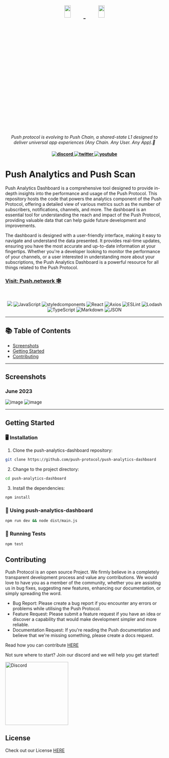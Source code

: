 <h1 align="center">
    <a href="https://push.org/#gh-light-mode-only">
    <img width='20%' height='10%' src="https://res.cloudinary.com/drdjegqln/image/upload/v1686227557/Push-Logo-Standard-Dark_xap7z5.png">
    </a>
    <a href="https://push.org/#gh-dark-mode-only">
    <img width='20%' height='10%' src="https://res.cloudinary.com/drdjegqln/image/upload/v1686227558/Push-Logo-Standard-White_dlvapc.png">
    </a>
</h1>

<p align="center">
  <i align="center">Push protocol is evolving to Push Chain, a shared-state L1 designed to deliver universal app experiences (Any Chain. Any User. Any App).🚀</i>
</p>

<h4 align="center">

  <a href="https://discord.com/invite/pushprotocol">
    <img src="https://img.shields.io/badge/discord-7289da.svg?style=flat-square" alt="discord">
  </a>
  <a href="https://twitter.com/pushprotocol">
    <img src="https://img.shields.io/badge/twitter-18a1d6.svg?style=flat-square" alt="twitter">
  </a>
  <a href="https://www.youtube.com/@pushprotocol">
    <img src="https://img.shields.io/badge/youtube-d95652.svg?style=flat-square&" alt="youtube">
  </a>
</h4>


<h1> Push Analytics and Push Scan </h1>
<p>Push Analytics Dashboard is a comprehensive tool designed to provide in-depth insights into the performance and usage of the Push Protocol. This repository hosts the code that powers the analytics component of the Push Protocol, offering a detailed view of various metrics such as the number of subscribers, notifications, channels, and more. The dashboard is an essential tool for understanding the reach and impact of the Push Protocol, providing valuable data that can help guide future development and improvements.

The dashboard is designed with a user-friendly interface, making it easy to navigate and understand the data presented. It provides real-time updates, ensuring you have the most accurate and up-to-date information at your fingertips. Whether you're a developer looking to monitor the performance of your channels, or a user interested in understanding more about your subscriptions, the Push Analytics Dashboard is a powerful resource for all things related to the Push Protocol.</p>

<h3> <a href="https://push.network/">Visit: Push.network 🕸️</a> </h3>
<br />
<p align="center">
<img src="https://img.shields.io/badge/Next.js-%23111111.svg?style=flat&logo=next.js&logoColor=white" />
<img src="https://img.shields.io/badge/JavaScript-F7DF1E.svg?style=for-the-badge&logo=JavaScript&logoColor=black" alt="JavaScript" />
<img src="https://img.shields.io/badge/styledcomponents-DB7093.svg?style=for-the-badge&logo=styled-components&logoColor=white" alt="styledcomponents" />
<img src="https://img.shields.io/badge/React-61DAFB.svg?style=for-the-badge&logo=React&logoColor=black" alt="React" />
<img src="https://img.shields.io/badge/Axios-5A29E4.svg?style=for-the-badge&logo=Axios&logoColor=white" alt="Axios" />

<img src="https://img.shields.io/badge/ESLint-4B32C3.svg?style=for-the-badge&logo=ESLint&logoColor=white" alt="ESLint" />
<img src="https://img.shields.io/badge/Lodash-3492FF.svg?style=for-the-badge&logo=Lodash&logoColor=white" alt="Lodash" />
<img src="https://img.shields.io/badge/TypeScript-3178C6.svg?style=for-the-badge&logo=TypeScript&logoColor=white" alt="TypeScript" />
<img src="https://img.shields.io/badge/Markdown-000000.svg?style=for-the-badge&logo=Markdown&logoColor=white" alt="Markdown" />
<img src="https://img.shields.io/badge/JSON-000000.svg?style=for-the-badge&logo=JSON&logoColor=white" alt="JSON" />
</p>
</div>

---

## 📚 Table of Contents

- [Screenshots](#screenshots)
- [Getting Started](#getting-started)
- [Contributing](#contributing)

---

## Screenshots

<h3>June 2023</h3>

![image](https://github.com/firascodes/push-analytics-dashboard/assets/72166289/f1e7ae48-f400-41e4-b256-50a9c29a02ef)
![image](https://github.com/firascodes/push-analytics-dashboard/assets/72166289/e1e02a38-6c6a-43f9-ab9f-f7ac589cfe6e)

---

## Getting Started

### 🖥 Installation

1. Clone the push-analytics-dashboard repository:

```sh
git clone https://github.com/push-protocol/push-analytics-dashboard
```

2. Change to the project directory:

```sh
cd push-analytics-dashboard
```

3. Install the dependencies:

```sh
npm install
```

### 🤖 Using push-analytics-dashboard

```sh
npm run dev && node dist/main.js
```

### 🧪 Running Tests

```sh
npm test
```

## Contributing

Push Protocol is an open source Project. We firmly believe in a completely transparent development process and value any contributions. We would love to have you as a member of the community, whether you are assisting us in bug fixes, suggesting new features, enhancing our documentation, or simply spreading the word.

- Bug Report: Please create a bug report if you encounter any errors or problems while utilising the Push Protocol.
- Feature Request: Please submit a feature request if you have an idea or discover a capability that would make development simpler and more reliable.
- Documentation Request: If you're reading the Push documentation and believe that we're missing something, please create a docs request.

Read how you can contribute <a href="https://github.com/push-protocol/push-analytics-dashboard/blob/main/contributing.md">HERE</a>

Not sure where to start? Join our discord and we will help you get started!

<a href="https://discord.gg/pushprotocol" title="Join Our Community"><img src="https://www.freepnglogos.com/uploads/discord-logo-png/playerunknown-battlegrounds-bgparty-15.png" width="200" alt="Discord" /></a>

## License

Check out our License <a href='https://github.com/push-protocol/push-analytics-dashboard/blob/main/license-v1.md'>HERE </a>
